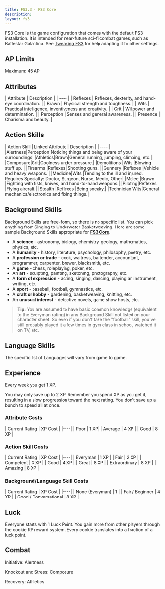 ```yaml
---
title: FS3.3 - FS3 Core
description:
layout: fs3
---
```


FS3 Core is the game configuration that comes with the default FS3 installation.  It is intended for near-future sci-fi combat games, such as Batlestar Galactica.  See [Tweaking FS3](/fs3/fs3-3/tweaking-fs3) for help adapting it to other settings.

## AP Limits

Maximum: 45 AP

## Attributes

| Attribute | Description |
| ---- |
| Reflexes | Reflexes, dexterity, and hand-eye coordination. |
| Brawn | Physical strength and toughness. |
| Wits | Practical intelligence, inventiveness and creativity. |
| Grit | Willpower and determination. |
| Perception | Senses and general awareness. |
| Presence | Charisma and beauty. |

## Action Skills

| Action Skill | Linked Attribute | Description |
| ---- |
|Alertness|Perception|Noticing things and being aware of your surroundings|
|Athletics|Brawn|General running, jumping, climbing, etc.|
|Composure|Grit|Coolness under pressure.|
|Demolitions |Wits |Blowing stuff up. |
|Firearms |Reflexes |Shooting guns. | 
|Gunnery |Reflexes |Vehicle and heavy weapons. |
|Medicine|Wits |Tending to the ill and injured.  Requires Specialty:  Doctor, Surgeon, Nurse, Medic, Other|
|Melee |Brawn |Fighting with fists, knives, and hand-to-hand weapons.|
|Piloting|Reflexes |Flying aircraft.|
|Stealth |Reflexes |Being sneaky.|
|Technician|Wits|General mechanics/electronics and fixing things.|

## Background Skills

Background Skills are free-form, so there is no specific list.  You can pick anything from Singing to Underwater Basketweaving. Here are some sample Background Skills appropriate for **[FS3 Core](/fs3/fs3-3/core)**.

* A **science** - astronomy, biology, chemistry, geology, mathematics, physics, etc.
* A **humanity** - history, literature, psychology, philosophy, poetry, etc.
* A **profession or trade** - cook, waitress, bartender, accountant, programmer, carpenter, brewer, blacksmith, etc.
* A **game** - chess, roleplaying, poker, etc.
* An **art** - sculpting, painting, sketching, photography, etc.
* A **form of expression** - acting, singing, dancing, playing an instrument, writing, etc.
* A **sport** - baseball, football, gymnastics, etc.
* A **craft or hobby** - gardening, basketweaving, knitting, etc.
* An **unusual interest** - detective novels, game show hosts, etc.

> <i class="fa fa-cubes" aria-hidden="true"></i> **Tip:** You are assumed to have basic common knowledge (equivalent to the Everyman rating) in any Background Skill not listed on your character sheet. So even if you don't take the "football" skill, you've still probably played it a few times in gym class in school, watched it on TV, etc.

## Language Skills

The specific list of Languages will vary from game to game.

## Experience

Every week you get 1 XP.

You may only save up to 2 XP.  Remember you spend XP as you get it, resulting in a slow progression toward the next rating.  You don't save up a bunch to spend all at once.

### Attribute Costs

| Current Rating | XP Cost |
|----|
| Poor | 1 XP|
| Average | 4 XP |
| Good | 8 XP |

### Action Skill Costs

| Current Rating | XP Cost |
|----|
| Everyman | 1 XP |
| Fair | 2 XP |
| Competent | 3 XP |
| Good | 4 XP |
| Great  | 8 XP |
| Extraordinary | 8 XP |
| Amazing | 8 XP |

### Background/Language Skill Costs

| Current Rating | XP Cost |
|----|
| None (Everyman) | 1 |
| Fair / Beginner | 4 XP |
| Good / Conversational  | 8 XP |


## Luck

Everyone starts with 1 Luck Point.  You gain more from other players through the cookie RP reward system.  Every cookie translates into a fraction of a luck point.


## Combat

Initiative: Alertness

Knockout and Stress:  Composure

Recovery: Athletics